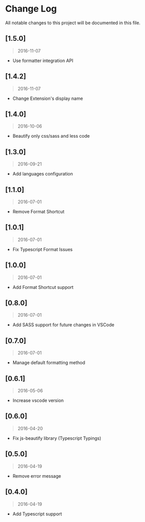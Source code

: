 # Change Log
All notable changes to this project will be documented in this file.

## [1.5.0]
> 2016-11-07
- Use formatter integration API

## [1.4.2]
> 2016-11-07
- Change Extension's display name

## [1.4.0]
> 2016-10-06
- Beautify only css/sass and less code

## [1.3.0]
> 2016-09-21
- Add languages configuration

## [1.1.0]
> 2016-07-01
- Remove Format Shortcut

## [1.0.1]
> 2016-07-01
- Fix Typescript Format Issues

## [1.0.0]
> 2016-07-01
- Add Format Shortcut support

## [0.8.0]
> 2016-07-01
- Add SASS support for future changes in VSCode

## [0.7.0]
> 2016-07-01
- Manage default formatting method 

## [0.6.1]
> 2016-05-06
- Increase vscode version

## [0.6.0]
> 2016-04-20
- Fix js-beautify library (Typescript Typings)

## [0.5.0]
> 2016-04-19
- Remove error message

## [0.4.0]
> 2016-04-19
- Add Typescript support
